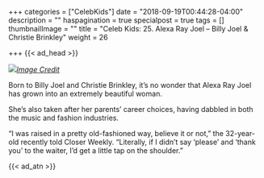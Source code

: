 +++
categories = ["CelebKids"]
date = "2018-09-19T00:44:28-04:00"
description = ""
haspagination = true
specialpost = true
tags = []
thumbnailImage = ""
title = "Celeb Kids: 25. Alexa Ray Joel – Billy Joel & Christie Brinkley"
weight = 26

+++
{{< ad_head >}}

![](/uploads/4-1.jpg)[_Image Credit_](http://americanupbeat.com/kids-of-famous-parents-where-are-they-now/4/)

Born to Billy Joel and Christie Brinkley, it’s no wonder that Alexa Ray Joel has grown into an extremely beautiful woman.

She’s also taken after her parents’ career choices, having dabbled in both the music and fashion industries.

“I was raised in a pretty old-fashioned way, believe it or not,” the 32-year-old recently told Closer Weekly. “Literally, if I didn’t say ‘please’ and ‘thank you’ to the waiter, I’d get a little tap on the shoulder.”

{{< ad_atn >}}